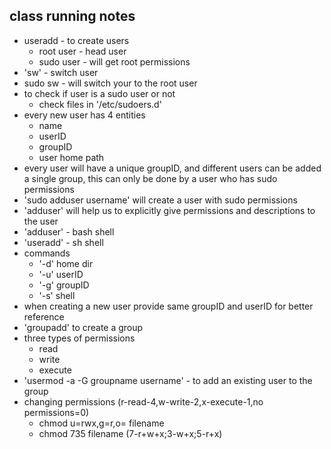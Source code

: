 ## class running notes
- useradd - to create users
  - root user - head user
  - sudo user - will get root permissions
- 'sw' - switch user
- sudo sw - will switch your to the root user
- to check if user is a sudo user or not
  - check files in '/etc/sudoers.d'
- every new user has 4 entities
  - name
  - userID
  - groupID
  - user home path
- every user will have a unique groupID, and different users can be added a single group, this can only be done by a user who has sudo permissions
- 'sudo adduser username' will create a user with sudo permissions
- 'adduser' will help us to explicitly give permissions and descriptions to the user
- 'adduser' - bash shell
- 'useradd' - sh shell
- commands
  - '-d' home dir
  - '-u' userID
  - '-g' groupID
  - '-s' shell
- when creating a new user provide same groupID and userID for better reference
- 'groupadd' to create a group
- three types of permissions
  - read
  - write
  - execute
- 'usermod -a -G groupname username' - to add an existing user to the group
- changing permissions (r-read-4,w-write-2,x-execute-1,no permissions=0)
  - chmod u=rwx,g=r,o= filename
  - chmod 735 filename (7-r+w+x;3-w+x;5-r+x)
